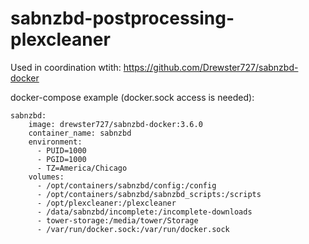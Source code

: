 # sabnzbd-postprocessing-plexcleaner

Used in coordination wtith:
https://github.com/Drewster727/sabnzbd-docker

docker-compose example (docker.sock access is needed):
```
sabnzbd:
    image: drewster727/sabnzbd-docker:3.6.0
    container_name: sabnzbd
    environment:
      - PUID=1000
      - PGID=1000
      - TZ=America/Chicago
    volumes:
      - /opt/containers/sabnzbd/config:/config
      - /opt/containers/sabnzbd/sabnzbd_scripts:/scripts
      - /opt/plexcleaner:/plexcleaner
      - /data/sabnzbd/incomplete:/incomplete-downloads
      - tower-storage:/media/tower/Storage
      - /var/run/docker.sock:/var/run/docker.sock
```
